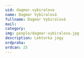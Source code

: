```yaml
---
uid: dagmar.vybiralova
name: Dagmar Vybíralová
fullname: Dagmar Vybíralová
mail: 
category: 
img: people/dagmar-vybiralova.jpg
description: Lektorka jógy
ordpraha: 
ordcan: 25
---
```




